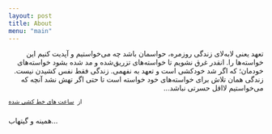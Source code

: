 ```yaml
---
layout: post
title: About
menu: "main"
---
```


<div class="message" style=" padding-bottom: 3rem;">
<div dir ="rtl">
تعهد یعنی لابه‌لای زندگی‌ روزمره، حواسمان باشد چه می‌خواستیم و آپدیت کنیم این خواسته‌ها را. انقدر غرق نشویم تا خواسته‌های تزریق‌شده و مد شده بشود خواسته‌های خودمان؛ که اگر شد خودکشی است و تعهد به نفهمی. زندگی فقط نفس کشیدن نیست. زندگی همان تلاش برای خواسته‌های خود خواسته است تا حتی اگر تهش نشد آنچه که می‌خواستیم لااقل حسرتی نباشد...  
</div>
<small style="float:left; padding-top: 0.75rem;">از	&nbsp;<a href="http://saharshaker.com/%D8%B3%D8%A7%D8%B9%D8%AA%E2%80%8C%D9%87%D8%A7%DB%8C-%D8%AE%D8%B7-%DA%A9%D8%B4%DB%8C%E2%80%8C%D8%B4%D8%AF%D9%87/" target="_blank">ساعت های خط کشی شده</a></small>
</div>
همینه و گیتهاب...


